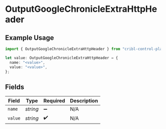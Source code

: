 # OutputGoogleChronicleExtraHttpHeader

## Example Usage

```typescript
import { OutputGoogleChronicleExtraHttpHeader } from "cribl-control-plane/models";

let value: OutputGoogleChronicleExtraHttpHeader = {
  name: "<value>",
  value: "<value>",
};
```

## Fields

| Field              | Type               | Required           | Description        |
| ------------------ | ------------------ | ------------------ | ------------------ |
| `name`             | *string*           | :heavy_minus_sign: | N/A                |
| `value`            | *string*           | :heavy_check_mark: | N/A                |